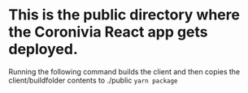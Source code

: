 # This is the public directory where the Coronivia React app gets deployed. 
Running the following command builds the client and then copies the client/buildfolder contents to ./public
```yarn package``` 
